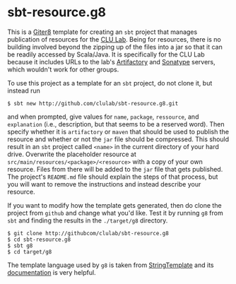 # sbt-resource.g8

This is a [Giter8](http://foundweekends.org/giter8) template for creating an `sbt` project that manages publication of resources for the [CLU Lab](http://github.com/clulab).  Being for resources, there is no building involved beyond the zipping up of the files into a jar so that it can be readily accessed by Scala/Java.  It is specifically for the CLU Lab because it includes URLs to the lab's [Artifactory](http://artifactory.cs.arizona.edu:8081/artifactory/webapp/#/home) and [Sonatype](https://oss.sonatype.org/index.html#nexus-search;quick~clulab) servers, which wouldn't work for other groups.

To use this project as a template for an `sbt` project, do not clone it, but instead run
```
$ sbt new http://github.com/clulab/sbt-resource.g8.git
```
and when prompted, give values for `name`, `package`, `ressource`, and `explanation` (i.e., description, but that seems to be a reserved word).  Then specify whether it is `artifactory` or `maven` that should be used to publish the resource and whether or not the `jar` file should be compressed.  This should result in an `sbt` project called `<name>` in the current directory of your hard drive.  Overwrite the placeholder resource at `src/main/resources/<package>/<resource>` with a copy of your own resource.  Files from there will be added to the `jar` file that gets published.  The project's `README.md` file should explain the steps of that process, but you will want to remove the instructions and instead describe your resource.

If you want to modify how the template gets generated, then do clone the project from `github` and change what you'd like.  Test it by running `g8` from `sbt` and finding the results in the `./target/g8` directory.
```
$ git clone http://githubcom/clulab/sbt-resource.g8
$ cd sbt-resource.g8
$ sbt g8
$ cd target/g8
```
The template language used by `g8` is taken from [StringTemplate](https://github.com/antlr/stringtemplate4/) and its [documentation](https://github.com/antlr/stringtemplate4/blob/master/doc/index.md) is very helpful.
